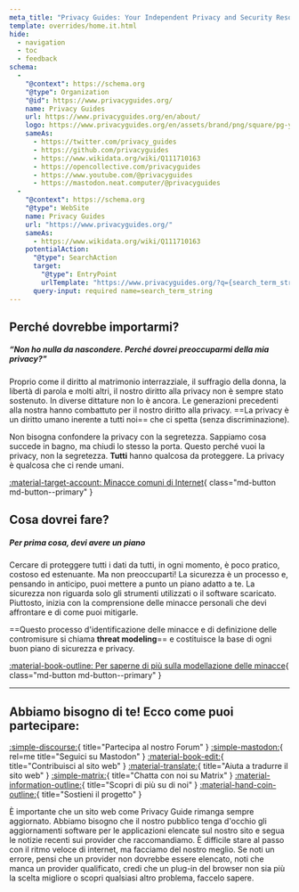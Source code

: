 ```yaml
---
meta_title: "Privacy Guides: Your Independent Privacy and Security Resource"
template: overrides/home.it.html
hide:
  - navigation
  - toc
  - feedback
schema:
  - 
    "@context": https://schema.org
    "@type": Organization
    "@id": https://www.privacyguides.org/
    name: Privacy Guides
    url: https://www.privacyguides.org/en/about/
    logo: https://www.privacyguides.org/en/assets/brand/png/square/pg-yellow.png
    sameAs:
      - https://twitter.com/privacy_guides
      - https://github.com/privacyguides
      - https://www.wikidata.org/wiki/Q111710163
      - https://opencollective.com/privacyguides
      - https://www.youtube.com/@privacyguides
      - https://mastodon.neat.computer/@privacyguides
  - 
    "@context": https://schema.org
    "@type": WebSite
    name: Privacy Guides
    url: "https://www.privacyguides.org/"
    sameAs:
      - https://www.wikidata.org/wiki/Q111710163
    potentialAction:
      "@type": SearchAction
      target:
        "@type": EntryPoint
        urlTemplate: "https://www.privacyguides.org/?q={search_term_string}"
      query-input: required name=search_term_string
---
```


<!-- markdownlint-disable-next-line -->
## Perché dovrebbe importarmi?

##### “Non ho nulla da nascondere. Perché dovrei preoccuparmi della mia privacy?"

Proprio come il diritto al matrimonio interrazziale, il suffragio della donna, la libertà di parola e molti altri, il nostro diritto alla privacy non è sempre stato sostenuto. In diverse dittature non lo è ancora. Le generazioni precedenti alla nostra hanno combattuto per il nostro diritto alla privacy. ==La privacy è un diritto umano inerente a tutti noi== che ci spetta (senza discriminazione).

Non bisogna confondere la privacy con la segretezza. Sappiamo cosa succede in bagno, ma chiudi lo stesso la porta. Questo perché vuoi la privacy, non la segretezza. **Tutti** hanno qualcosa da proteggere. La privacy è qualcosa che ci rende umani.

[:material-target-account: Minacce comuni di Internet](basics/common-threats.md){ class="md-button md-button--primary" }

## Cosa dovrei fare?

##### Per prima cosa, devi avere un piano

Cercare di proteggere tutti i dati da tutti, in ogni momento, è poco pratico, costoso ed estenuante. Ma non preoccuparti! La sicurezza è un processo e, pensando in anticipo, puoi mettere a punto un piano adatto a te. La sicurezza non riguarda solo gli strumenti utilizzati o il software scaricato. Piuttosto, inizia con la comprensione delle minacce personali che devi affrontare e di come puoi mitigarle.

==Questo processo d'identificazione delle minacce e di definizione delle contromisure si chiama **threat modeling**== e costituisce la base di ogni buon piano di sicurezza e privacy.

[:material-book-outline: Per saperne di più sulla modellazione delle minacce](basics/threat-modeling.md){ class="md-button md-button--primary" }

---

## Abbiamo bisogno di te! Ecco come puoi partecipare:

[:simple-discourse:](https://discuss.privacyguides.net/){ title="Partecipa al nostro Forum" }
[:simple-mastodon:](https://mastodon.neat.computer/@privacyguides){ rel=me title="Seguici su Mastodon" }
[:material-book-edit:](https://github.com/privacyguides/privacyguides.org){ title="Contribuisci al sito web" }
[:material-translate:](https://matrix.to/#/#pg-i18n:aragon.sh){ title="Aiuta a tradurre il sito web" }
[:simple-matrix:](https://matrix.to/#/#privacyguides:matrix.org){ title="Chatta con noi su Matrix" }
[:material-information-outline:](about/index.md){ title="Scopri di più su di noi" }
[:material-hand-coin-outline:](about/donate.md){ title="Sostieni il progetto" }

È importante che un sito web come Privacy Guide rimanga sempre aggiornato. Abbiamo bisogno che il nostro pubblico tenga d'occhio gli aggiornamenti software per le applicazioni elencate sul nostro sito e segua le notizie recenti sui provider che raccomandiamo. È difficile stare al passo con il ritmo veloce di internet, ma facciamo del nostro meglio. Se noti un errore, pensi che un provider non dovrebbe essere elencato, noti che manca un provider qualificato, credi che un plug-in del browser non sia più la scelta migliore o scopri qualsiasi altro problema, faccelo sapere.
